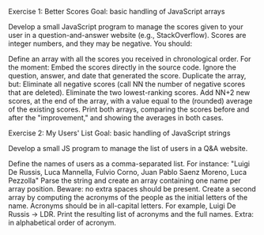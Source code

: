 Exercise 1: Better Scores
Goal: basic handling of JavaScript arrays

Develop a small JavaScript program to manage the scores given to your user in a question-and-answer website (e.g., StackOverflow). Scores are integer numbers, and they may be negative. You should:

Define an array with all the scores you received in chronological order. For the moment:
Embed the scores directly in the source code.
Ignore the question, answer, and date that generated the score.
Duplicate the array, but:
Eliminate all negative scores (call NN the number of negative scores that are deleted).
Eliminate the two lowest-ranking scores.
Add NN+2 new scores, at the end of the array, with a value equal to the (rounded) average of the existing scores.
Print both arrays, comparing the scores before and after the "improvement," and showing the averages in both cases.


Exercise 2: My Users' List
Goal: basic handling of JavaScript strings

Develop a small JS program to manage the list of users in a Q&A website.

Define the names of users as a comma-separated list.
For instance: "Luigi De Russis, Luca Mannella, Fulvio Corno, Juan Pablo Saenz Moreno, Luca Pezzolla"
Parse the string and create an array containing one name per array position.
Beware: no extra spaces should be present.
Create a second array by computing the acronyms of the people as the initial letters of the name. Acronyms should be in all-capital letters.
For example, Luigi De Russis -> LDR.
Print the resulting list of acronyms and the full names.
Extra: in alphabetical order of acronym.